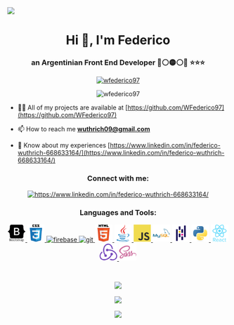 
<img src='https://res.cloudinary.com/dpeujcpmq/image/upload/v1683399351/Banner_de_LinkedIn_Sencillo_Tecnolog%C3%ADa_u3tr5m.png'  />

<h1 align="center">Hi 👋, I'm Federico</h1>
<h3 align="center">an Argentinian  Front End Developer 🔵⚪🟡⚪🔵 ⭐⭐⭐</h3>
<div>
  <p align="center"> 
    <a href="https://github.com/ryo-ma/github-profile-trophy"><img src="https://github-profile-trophy.vercel.app/?username=wfederico97" alt="wfederico97" /></a> 
  </p>
</div>
<p align="center"> <img src="https://komarev.com/ghpvc/?username=wfederico97&label=Profile%20views&color=0e75b6&style=plastic" alt="wfederico97" /> </p>


- 👨‍💻 All of my projects are available at [https://github.com/WFederico97](https://github.com/WFederico97)

- 📫 How to reach me **wuthrich09@gmail.com**

- 📄 Know about my experiences [https://www.linkedin.com/in/federico-wuthrich-668633164/](https://www.linkedin.com/in/federico-wuthrich-668633164/)

<h3 align="center">Connect with me:</h3>
<p align="center">
<a href="https://linkedin.com/in/https://www.linkedin.com/in/federico-wuthrich-668633164/" target="blank"><img align="center" src="https://raw.githubusercontent.com/rahuldkjain/github-profile-readme-generator/master/src/images/icons/Social/linked-in-alt.svg" alt="https://www.linkedin.com/in/federico-wuthrich-668633164/" height="30" width="40" /></a>
<div class="badge-base LI-profile-badge" data-locale="es_ES" data-size="medium" data-theme="dark" data-type="HORIZONTAL" data-vanity="federico-wuthrich" data-version="v1"><a class="badge-base__link LI-simple-link" href="https://ar.linkedin.com/in/federico-wuthrich?trk=profile-badge"></a></div>
              
              
</p>

<h3 align="center">Languages and Tools:</h3>
<p align="center"> <a href="https://getbootstrap.com" target="_blank" rel="noreferrer"> <img src="https://raw.githubusercontent.com/devicons/devicon/master/icons/bootstrap/bootstrap-plain-wordmark.svg" alt="bootstrap" width="40" height="40"/> </a> <a href="https://www.w3schools.com/css/" target="_blank" rel="noreferrer"> <img src="https://raw.githubusercontent.com/devicons/devicon/master/icons/css3/css3-original-wordmark.svg" alt="css3" width="40" height="40"/> </a> <a href="https://firebase.google.com/" target="_blank" rel="noreferrer"> <img src="https://www.vectorlogo.zone/logos/firebase/firebase-icon.svg" alt="firebase" width="40" height="40"/> </a> <a href="https://git-scm.com/" target="_blank" rel="noreferrer"> <img src="https://www.vectorlogo.zone/logos/git-scm/git-scm-icon.svg" alt="git" width="40" height="40"/> </a> <a href="https://www.w3.org/html/" target="_blank" rel="noreferrer"> <img src="https://raw.githubusercontent.com/devicons/devicon/master/icons/html5/html5-original-wordmark.svg" alt="html5" width="40" height="40"/> </a> <a href="https://www.java.com" target="_blank" rel="noreferrer"> <img src="https://raw.githubusercontent.com/devicons/devicon/master/icons/java/java-original.svg" alt="java" width="40" height="40"/> </a> <a href="https://developer.mozilla.org/en-US/docs/Web/JavaScript" target="_blank" rel="noreferrer"> <img src="https://raw.githubusercontent.com/devicons/devicon/master/icons/javascript/javascript-original.svg" alt="javascript" width="40" height="40"/> </a> <a href="https://www.mysql.com/" target="_blank" rel="noreferrer"> <img src="https://raw.githubusercontent.com/devicons/devicon/master/icons/mysql/mysql-original-wordmark.svg" alt="mysql" width="40" height="40"/> </a> <a href="https://pandas.pydata.org/" target="_blank" rel="noreferrer"> <img src="https://raw.githubusercontent.com/devicons/devicon/2ae2a900d2f041da66e950e4d48052658d850630/icons/pandas/pandas-original.svg" alt="pandas" width="40" height="40"/> </a> <a href="https://www.python.org" target="_blank" rel="noreferrer"> <img src="https://raw.githubusercontent.com/devicons/devicon/master/icons/python/python-original.svg" alt="python" width="40" height="40"/> </a> <a href="https://reactjs.org/" target="_blank" rel="noreferrer"> <img src="https://raw.githubusercontent.com/devicons/devicon/master/icons/react/react-original-wordmark.svg" alt="react" width="40" height="40"/> </a> <a href="https://redux.js.org" target="_blank" rel="noreferrer"> <img src="https://raw.githubusercontent.com/devicons/devicon/master/icons/redux/redux-original.svg" alt="redux" width="40" height="40"/> </a> <a href="https://sass-lang.com" target="_blank" rel="noreferrer"> <img src="https://raw.githubusercontent.com/devicons/devicon/master/icons/sass/sass-original.svg" alt="sass" width="40" height="40"/> </a> </p>

<br/>

<div align="center">

  ![](https://github-readme-stats.vercel.app/api/top-langs/?username=wfederico97&theme=tokyonight&hide_border=false&include_all_commits=true&count_private=true&layout=compact)

</div>

<div align="center">

  ![](https://github-readme-stats.vercel.app/api?username=wfederico97&theme=tokyonight&hide_border=false&include_all_commits=true&count_private=true)<br/>

</div>

<div align="center">

  ![](https://github-readme-streak-stats.herokuapp.com/?user=wfederico97&theme=tokyonight&hide_border=false)<br/>

</div>


  
  




